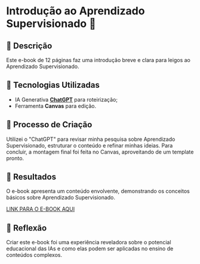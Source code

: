 # Introdução ao Aprendizado Supervisionado 🔮

## 📒 Descrição

Este e-book de 12 páginas faz uma introdução breve e clara para leigos ao Aprendizado Supervisionado.

## 🤖 Tecnologias Utilizadas

- IA Generativa **[ChatGPT](https://chat.openai.com)** para roteirização;
- Ferramenta **Canvas** para edição.

## 🧐 Processo de Criação

Utilizei o "ChatGPT" para revisar minha pesquisa sobre Aprendizado Supervisionado, estruturar o conteúdo e refinar minhas ideias. Para concluir, a montagem final foi feita no Canvas, aproveitando de um template pronto.

## 🚀 Resultados

O e-book apresenta um conteúdo envolvente, demonstrando os conceitos básicos sobre Aprendizado Supervisionado.

[LINK PARA O E-BOOK AQUI](https://www.canva.com/design/DAGQY8Ebw8Y/M77WDi4Dao3fFeeu9cSFAw/view?utm_content=DAGQY8Ebw8Y&utm_campaign=designshare&utm_medium=link&utm_source=editor)

## 💭 Reflexão

Criar este e-book foi uma experiência reveladora sobre o potencial educacional das IAs e como elas podem ser aplicadas no ensino de conteúdos complexos.
